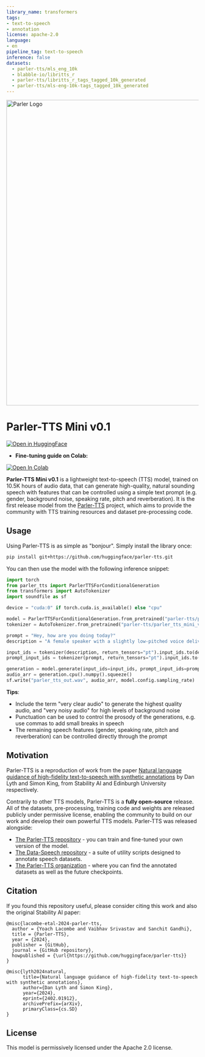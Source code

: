 ```yaml
---
library_name: transformers
tags:
- text-to-speech
- annotation
license: apache-2.0
language:
- en
pipeline_tag: text-to-speech
inference: false
datasets:
  - parler-tts/mls_eng_10k
  - blabble-io/libritts_r
  - parler-tts/libritts_r_tags_tagged_10k_generated
  - parler-tts/mls-eng-10k-tags_tagged_10k_generated
---
```


<img src="https://huggingface.co/datasets/parler-tts/images/resolve/main/thumbnail.png" alt="Parler Logo" width="800" style="margin-left:'auto' margin-right:'auto' display:'block'"/>


# Parler-TTS Mini v0.1

<a target="_blank" href="https://huggingface.co/spaces/parler-tts/parler_tts_mini">
  <img src="https://huggingface.co/datasets/huggingface/badges/raw/main/open-in-hf-spaces-sm.svg" alt="Open in HuggingFace"/>
</a>

* **Fine-tuning guide on Colab:**

<a target="_blank" href="https://colab.research.google.com/github/ylacombe/scripts_and_notebooks/blob/main/Finetuning_Parler_TTS_on_a_single_speaker_dataset.ipynb"> 
  <img src="https://colab.research.google.com/assets/colab-badge.svg" alt="Open In Colab"/> 
</a>

**Parler-TTS Mini v0.1** is a lightweight text-to-speech (TTS) model, trained on 10.5K hours of audio data, that can generate high-quality, natural sounding speech with features that can be controlled using a simple text prompt (e.g. gender, background noise, speaking rate, pitch and reverberation).
It is the first release model from the [Parler-TTS](https://github.com/huggingface/parler-tts) project, which aims to provide the community with TTS training resources and dataset pre-processing code.

## Usage

Using Parler-TTS is as simple as "bonjour". Simply install the library once:

```sh
pip install git+https://github.com/huggingface/parler-tts.git
```

You can then use the model with the following inference snippet:

```py
import torch
from parler_tts import ParlerTTSForConditionalGeneration
from transformers import AutoTokenizer
import soundfile as sf

device = "cuda:0" if torch.cuda.is_available() else "cpu"

model = ParlerTTSForConditionalGeneration.from_pretrained("parler-tts/parler_tts_mini_v0.1").to(device)
tokenizer = AutoTokenizer.from_pretrained("parler-tts/parler_tts_mini_v0.1")

prompt = "Hey, how are you doing today?"
description = "A female speaker with a slightly low-pitched voice delivers her words quite expressively, in a very confined sounding environment with clear audio quality. She speaks very fast."

input_ids = tokenizer(description, return_tensors="pt").input_ids.to(device)
prompt_input_ids = tokenizer(prompt, return_tensors="pt").input_ids.to(device)

generation = model.generate(input_ids=input_ids, prompt_input_ids=prompt_input_ids)
audio_arr = generation.cpu().numpy().squeeze()
sf.write("parler_tts_out.wav", audio_arr, model.config.sampling_rate)
```

**Tips**:
* Include the term "very clear audio" to generate the highest quality audio, and "very noisy audio" for high levels of background noise
* Punctuation can be used to control the prosody of the generations, e.g. use commas to add small breaks in speech
* The remaining speech features (gender, speaking rate, pitch and reverberation) can be controlled directly through the prompt

## Motivation

Parler-TTS is a reproduction of work from the paper [Natural language guidance of high-fidelity text-to-speech with synthetic annotations](https://www.text-description-to-speech.com) by Dan Lyth and Simon King, from Stability AI and Edinburgh University respectively. 

Contrarily to other TTS models, Parler-TTS is a **fully open-source** release. All of the datasets, pre-processing, training code and weights are released publicly under permissive license, enabling the community to build on our work and develop their own powerful TTS models.
Parler-TTS was released alongside:
* [The Parler-TTS repository](https://github.com/huggingface/parler-tts) - you can train and fine-tuned your own version of the model.
* [The Data-Speech repository](https://github.com/huggingface/dataspeech) - a suite of utility scripts designed to annotate speech datasets.
* [The Parler-TTS organization](https://huggingface.co/parler-tts) - where you can find the annotated datasets as well as the future checkpoints.

## Citation

If you found this repository useful, please consider citing this work and also the original Stability AI paper:

```
@misc{lacombe-etal-2024-parler-tts,
  author = {Yoach Lacombe and Vaibhav Srivastav and Sanchit Gandhi},
  title = {Parler-TTS},
  year = {2024},
  publisher = {GitHub},
  journal = {GitHub repository},
  howpublished = {\url{https://github.com/huggingface/parler-tts}}
}
```

```
@misc{lyth2024natural,
      title={Natural language guidance of high-fidelity text-to-speech with synthetic annotations},
      author={Dan Lyth and Simon King},
      year={2024},
      eprint={2402.01912},
      archivePrefix={arXiv},
      primaryClass={cs.SD}
}
```

## License

This model is permissively licensed under the Apache 2.0 license.
